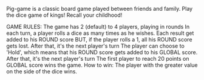 Pig-game is a classic board game played between friends and family. Play the dice game of kings! Recall your childhood!

GAME RULES:
The game has 2 (default) to 4 players, playing in rounds
In each turn, a player rolls a dice as many times as he wishes. Each result get added to his ROUND score
BUT, if the player rolls a 1, all his ROUND score gets lost. After that, it's the next player's turn
The player can choose to 'Hold', which means that his ROUND score gets added to his GLOBAL score. After that, it's the next player's turn
The first player to reach 20 points on GLOBAL score wins the game.
How to win:
The player with the greater value on the side of the dice wins.

